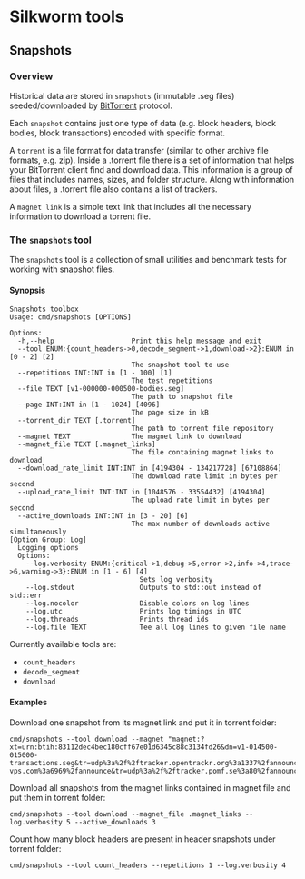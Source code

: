 # Silkworm tools

## Snapshots

### Overview

Historical data are stored in `snapshots` (immutable .seg files) seeded/downloaded by [BitTorrent](https://en.wikipedia.org/wiki/BitTorrent) protocol.

Each `snapshot` contains just one type of data (e.g. block headers, block bodies, block transactions) encoded with specific format.

A `torrent` is a file format for data transfer (similar to other archive file formats, e.g. zip).  Inside a .torrent file there is a set of information that helps your BitTorrent client find and download data.
This information is a group of files that includes names, sizes, and folder structure. Along with information about files, a .torrent file also contains a list of trackers.

A `magnet link` is a simple text link that includes all the necessary information to download a torrent file.

### The `snapshots` tool

The `snapshots` tool is a collection of small utilities and benchmark tests for working with snapshot files.

#### Synopsis

```
Snapshots toolbox
Usage: cmd/snapshots [OPTIONS]

Options:
  -h,--help                   Print this help message and exit
  --tool ENUM:{count_headers->0,decode_segment->1,download->2}:ENUM in [0 - 2] [2] 
                              The snapshot tool to use
  --repetitions INT:INT in [1 - 100] [1] 
                              The test repetitions
  --file TEXT [v1-000000-000500-bodies.seg] 
                              The path to snapshot file
  --page INT:INT in [1 - 1024] [4096] 
                              The page size in kB
  --torrent_dir TEXT [.torrent] 
                              The path to torrent file repository
  --magnet TEXT               The magnet link to download
  --magnet_file TEXT [.magnet_links] 
                              The file containing magnet links to download
  --download_rate_limit INT:INT in [4194304 - 134217728] [67108864] 
                              The download rate limit in bytes per second
  --upload_rate_limit INT:INT in [1048576 - 33554432] [4194304] 
                              The upload rate limit in bytes per second
  --active_downloads INT:INT in [3 - 20] [6] 
                              The max number of downloads active simultaneously
[Option Group: Log]
  Logging options
  Options:
    --log.verbosity ENUM:{critical->1,debug->5,error->2,info->4,trace->6,warning->3}:ENUM in [1 - 6] [4] 
                                Sets log verbosity
    --log.stdout                Outputs to std::out instead of std::err
    --log.nocolor               Disable colors on log lines
    --log.utc                   Prints log timings in UTC
    --log.threads               Prints thread ids
    --log.file TEXT             Tee all log lines to given file name

```

Currently available tools are:
- `count_headers`
- `decode_segment`
- `download`

#### Examples

Download one snapshot from its magnet link and put it in torrent folder:

```
cmd/snapshots --tool download --magnet "magnet:?xt=urn:btih:83112dec4bec180cff67e01d6345c88c3134fd26&dn=v1-014500-015000-transactions.seg&tr=udp%3a%2f%2ftracker.opentrackr.org%3a1337%2fannounce&tr=udp%3a%2f%2f9.rarbg.com%3a2810%2fannounce&tr=udp%3a%2f%2ftracker.openbittorrent.com%3a6969%2fannounce&tr=http%3a%2f%2ftracker.openbittorrent.com%3a80%2fannounce&tr=https%3a%2f%2fopentracker.i2p.rocks%3a443%2fannounce&tr=udp%3a%2f%2fopen.stealth.si%3a80%2fannounce&tr=udp%3a%2f%2ftracker.torrent.eu.org%3a451%2fannounce&tr=udp%3a%2f%2ftracker.tiny-vps.com%3a6969%2fannounce&tr=udp%3a%2f%2ftracker.pomf.se%3a80%2fannounce&tr=udp%3a%2f%2ftracker.dler.org%3a6969%2fannounce&tr=udp%3a%2f%2fopen.demonii.com%3a1337%2fannounce&tr=udp%3a%2f%2fexplodie.org%3a6969%2fannounce&tr=udp%3a%2f%2fexodus.desync.com%3a6969%2fannounce&tr=https%3a%2f%2ftracker.nanoha.org%3a443%2fannounce&tr=https%3a%2f%2ftracker.lilithraws.org%3a443%2fannounce&tr=https%3a%2f%2ftr.burnabyhighstar.com%3a443%2fannounce&tr=http%3a%2f%2ftracker.mywaifu.best%3a6969%2fannounce&tr=http%3a%2f%2fbt.okmp3.ru%3a2710%2fannounce&tr=udp%3a%2f%2fzecircle.xyz%3a6969%2fannounce&tr=udp%3a%2f%2fyahor.ftp.sh%3a6969%2fannounce"
```

Download all snapshots from the magnet links contained in magnet file and put them in torrent folder:

```
cmd/snapshots --tool download --magnet_file .magnet_links --log.verbosity 5 --active_downloads 3
```

Count how many block headers are present in header snapshots under torrent folder:

```
cmd/snapshots --tool count_headers --repetitions 1 --log.verbosity 4
```
